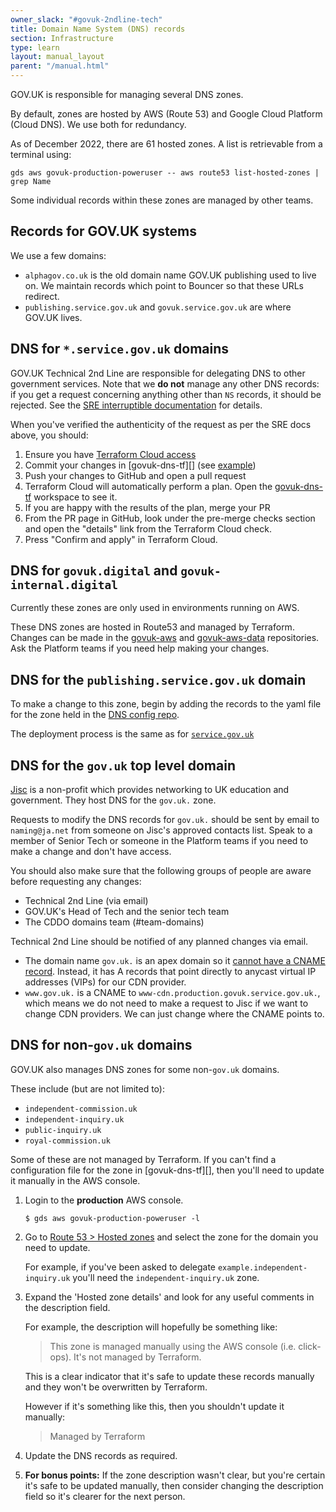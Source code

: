 ```yaml
---
owner_slack: "#govuk-2ndline-tech"
title: Domain Name System (DNS) records
section: Infrastructure
type: learn
layout: manual_layout
parent: "/manual.html"
---
```


GOV.UK is responsible for managing several DNS zones.

By default, zones are hosted by AWS (Route 53) and Google Cloud Platform (Cloud DNS). We use both for redundancy.

As of December 2022, there are 61 hosted zones. A list is retrievable from a terminal using:

```
gds aws govuk-production-poweruser -- aws route53 list-hosted-zones | grep Name
```

Some individual records within these zones are managed by other teams.

## Records for GOV.UK systems

We use a few domains:

- `alphagov.co.uk` is the old domain name GOV.UK publishing used to live on.
  We maintain records which point to Bouncer so that these URLs redirect.
- `publishing.service.gov.uk` and `govuk.service.gov.uk` are where GOV.UK lives.

## DNS for `*.service.gov.uk` domains

GOV.UK Technical 2nd Line are responsible for delegating DNS to other government services.
Note that we __do not__ manage any other DNS records: if you get a request concerning anything other than `NS` records, it should be rejected. See the [SRE interruptible documentation](https://docs.google.com/document/d/1QzxwlN9-HoewVlyrOhFRZYc1S0zX-pd97igY8__ZLAo/edit#heading=h.wg0s4ugkpdpc) for details.

When you've verified the authenticity of the request as per the SRE docs above, you should:

1. Ensure you have [Terraform Cloud access](/manual/terraform-cloud.html)
1. Commit your changes in [govuk-dns-tf][] (see [example](https://github.com/alphagov/govuk-dns-tf/pull/14))
1. Push your changes to GitHub and open a pull request
1. Terraform Cloud will automatically perform a plan. Open the [govuk-dns-tf][govuk-dns-tf-cloud] workspace to see it.
1. If you are happy with the results of the plan, merge your PR
1. From the PR page in GitHub, look under the pre-merge checks section and open the "details" link from the Terraform Cloud check.
1. Press "Confirm and apply" in Terraform Cloud.

[govuk-dns-tf-cloud]: https://app.terraform.io/app/govuk/workspaces/govuk-dns-tf

## DNS for `govuk.digital` and `govuk-internal.digital`

Currently these zones are only used in environments running on AWS.

These DNS zones are hosted in Route53 and managed by Terraform. Changes can be
made in the [govuk-aws](https://github.com/alphagov/govuk-aws/) and
[govuk-aws-data](https://github.com/alphagov/govuk-aws-data/) repositories.
Ask the Platform teams if you need help making your changes.

## DNS for the `publishing.service.gov.uk` domain

To make a change to this zone, begin by adding the records to the yaml file for
the zone held in the [DNS config repo](https://github.com/alphagov/govuk-dns-tf).

The deployment process is the same as for [`service.gov.uk`](#dns-for-service-gov-uk-domains)

## DNS for the `gov.uk` top level domain

[Jisc](https://www.jisc.ac.uk/) is a non-profit which provides networking to
UK education and government. They host DNS for the `gov.uk.` zone.

Requests to modify the DNS records for `gov.uk.` should be sent by
email to `naming@ja.net` from someone on Jisc's approved contacts
list. Speak to a member of Senior Tech or someone in the Platform teams if you
need to make a change and don't have access.

You should also make sure that the following groups of people are aware before
requesting any changes:

- Technical 2nd Line (via email)
- GOV.UK's Head of Tech and the senior tech team
- The CDDO domains team (#team-domains)

Technical 2nd Line should be notified of any planned changes via email.

- The domain name `gov.uk.` is an apex domain so it [cannot have a CNAME record](https://tools.ietf.org/html/rfc1912#section-2.4).
  Instead, it has A records that point directly to anycast virtual IP addresses (VIPs) for our CDN provider.
- `www.gov.uk.` is a CNAME to `www-cdn.production.govuk.service.gov.uk.`, which
  means we do not need to make a request to Jisc if we want to change CDN
  providers. We can just change where the CNAME points to.

## DNS for non-`gov.uk` domains

GOV.UK also manages DNS zones for some non-`gov.uk` domains.

These include (but are not limited to):

- `independent-commission.uk`
- `independent-inquiry.uk`
- `public-inquiry.uk`
- `royal-commission.uk`

Some of these are not managed by Terraform. If you can't find a configuration file for the zone in [govuk-dns-tf][], then you'll need to update it manually in the AWS console.

1. Login to the **production** AWS console.

    ```
    $ gds aws govuk-production-poweruser -l
    ```

2. Go to [Route 53 > Hosted zones](https://us-east-1.console.aws.amazon.com/route53/v2/hostedzones) and select the zone for the domain you need to update.

    For example, if you've been asked to delegate `example.independent-inquiry.uk` you'll need the `independent-inquiry.uk` zone.

3. Expand the 'Hosted zone details' and look for any useful comments in the description field.

    For example, the description will hopefully be something like:

    > This zone is managed manually using the AWS console (i.e. click-ops). It's not managed by Terraform.

    This is a clear indicator that it's safe to update these records manually and they won't be overwritten by Terraform.

    However if it's something like this, then you shouldn't update it manually:

    > Managed by Terraform

4. Update the DNS records as required.
5. **For bonus points:** If the zone description wasn't clear, but you're certain it's safe to be updated manually, then consider changing the description field so it's clearer for the next person.
